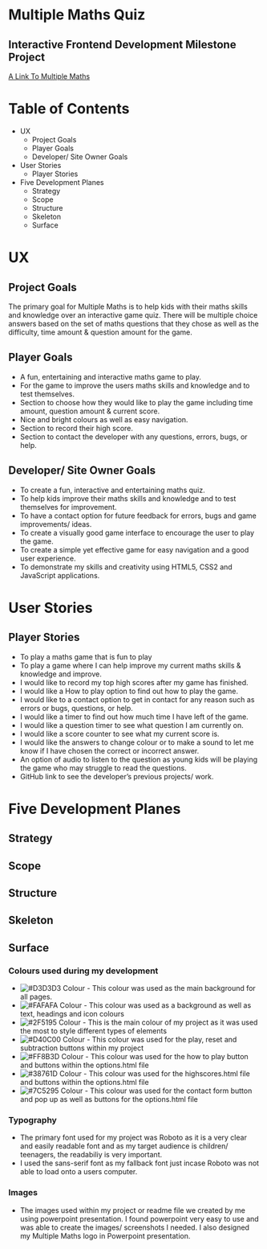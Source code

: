 # Multiple Maths Quiz

## Interactive Frontend Development Milestone Project

[A Link To Multiple Maths](https://benpruden97.github.io/multiple-maths/)

# Table of Contents

* UX
    * Project Goals
    * Player Goals
    * Developer/ Site Owner Goals
* User Stories
    * Player Stories
* Five Development Planes
    * Strategy
    * Scope
    * Structure
    * Skeleton
    * Surface

# UX

## Project Goals

The primary goal for Multiple Maths is to help kids with their maths skills and knowledge over an interactive game quiz. There will be multiple choice answers based on the set of maths questions that they chose as well as the difficulty, time amount & question amount for the game. 

## Player Goals

* A fun, entertaining and interactive maths game to play.
* For the game to improve the users maths skills and knowledge and to test themselves.
* Section to choose how they would like to play the game including time amount, question amount & current score.
* Nice and bright colours as well as easy navigation.
* Section to record their high score.
* Section to contact the developer with any questions, errors, bugs, or help.

## Developer/ Site Owner Goals

* To create a fun, interactive and entertaining maths quiz.
* To help kids improve their maths skills and knowledge and to test themselves for improvement.
* To have a contact option for future feedback for errors, bugs and game improvements/ ideas.
* To create a visually good game interface to encourage the user to play the game.
* To create a simple yet effective game for easy navigation and a good user experience.
* To demonstrate my skills and creativity using HTML5, CSS2 and JavaScript applications. 

# User Stories

## Player Stories

* To play a maths game that is fun to play
* To play a game where I can help improve my current maths skills & knowledge and improve.
* I would like to record my top high scores after my game has finished.
* I would like a How to play option to find out how to play the game.
* I would like to a contact option to get in contact for any reason such as errors or bugs, questions, or help.
* I would like a timer to find out how much time I have left of the game.
* I would like a question timer to see what question I am currently on.
* I would like a score counter to see what my current score is.
* I would like the answers to change colour or to make a sound to let me know if I have chosen the correct or incorrect answer.
* An option of audio to listen to the question as young kids will be playing the game who may struggle to read the questions.
* GitHub link to see the developer’s previous projects/ work.

# Five Development Planes

## Strategy




## Scope



## Structure




## Skeleton




## Surface

### Colours used during my development

* ![#D3D3D3 Colour](../assets/readme-file-images/#d3d3d3-colour.png) - This colour was used as the main background for all pages.
* ![#FAFAFA Colour](../assets/readme-file-images/#fafafa-colour.png) - This colour was used as a background as well as text, headings and icon colours
* ![#2F5195 Colour](../assets/readme-file-images/#2f5195-colour.png) - This is the main colour of my project as it was used the most to style different types of elements
* ![#D40C00 Colour](../assets/readme-file-images/#d40c00-colour.png) - This colour was used for the play, reset and subtraction buttons within my project
* ![#FF8B3D Colour](../assets/readme-file-images/#ff8b3d-colour.png) - This colour was used for the how to play button and buttons within the options.html file
* ![#38761D Colour](../assets/readme-file-images/#38761d-colour.png) - This colour was used for the highscores.html file and buttons within the options.html file
* ![#7C5295 Colour](../assets/readme-file-images/#7c5295-colour.png) - This colour was used for the contact form button and pop up as well as buttons for the options.html file

### Typography

* The primary font used for my project was Roboto as it is a very clear and easily readable font and as my target audience is children/ teenagers, the readabiliy is very important.
* I used the sans-serif font as my fallback font just incase Roboto was not able to load onto a users computer.

### Images

* The images used within my project or readme file we created by me using powerpoint presentation. I found powerpoint very easy to use and was able to create the images/ screenshots I needed. I also designed my Multiple Maths logo in Powerpoint presentation.



